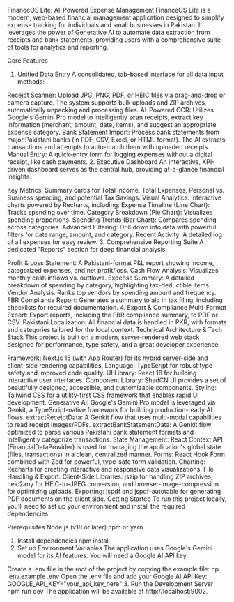 FinanceOS Lite: AI-Powered Expense Management
FinanceOS Lite is a modern, web-based financial management application designed to simplify expense tracking for individuals and small businesses in Pakistan. It leverages the power of Generative AI to automate data extraction from receipts and bank statements, providing users with a comprehensive suite of tools for analytics and reporting.

Core Features
1. Unified Data Entry
A consolidated, tab-based interface for all data input methods:

Receipt Scanner: Upload JPG, PNG, PDF, or HEIC files via drag-and-drop or camera capture. The system supports bulk uploads and ZIP archives, automatically unpacking and processing files.
AI-Powered OCR: Utilizes Google's Gemini Pro model to intelligently scan receipts, extract key information (merchant, amount, date, items), and suggest an appropriate expense category.
Bank Statement Import: Process bank statements from major Pakistani banks (in PDF, CSV, Excel, or HTML format). The AI extracts transactions and attempts to auto-match them with uploaded receipts.
Manual Entry: A quick-entry form for logging expenses without a digital receipt, like cash payments.
2. Executive Dashboard
An interactive, KPI-driven dashboard serves as the central hub, providing at-a-glance financial insights:

Key Metrics: Summary cards for Total Income, Total Expenses, Personal vs. Business spending, and potential Tax Savings.
Visual Analytics: Interactive charts powered by Recharts, including:
Expense Timeline (Line Chart): Tracks spending over time.
Category Breakdown (Pie Chart): Visualizes spending proportions.
Spending Trends (Bar Chart): Compares spending across categories.
Advanced Filtering: Drill down into data with powerful filters for date range, amount, and category.
Recent Activity: A detailed log of all expenses for easy review.
3. Comprehensive Reporting Suite
A dedicated "Reports" section for deep financial analysis:

Profit & Loss Statement: A Pakistani-format P&L report showing income, categorized expenses, and net profit/loss.
Cash Flow Analysis: Visualizes monthly cash inflows vs. outflows.
Expense Summary: A detailed breakdown of spending by category, highlighting tax-deductible items.
Vendor Analysis: Ranks top vendors by spending amount and frequency.
FBR Compliance Report: Generates a summary to aid in tax filing, including checklists for required documentation.
4. Export & Compliance
Multi-Format Export: Export reports, including the FBR compliance summary, to PDF or CSV.
Pakistani Localization: All financial data is handled in PKR, with formats and categories tailored for the local context.
Technical Architecture & Tech Stack
This project is built on a modern, server-rendered web stack designed for performance, type safety, and a great developer experience.

Framework: Next.js 15 (with App Router) for its hybrid server-side and client-side rendering capabilities.
Language: TypeScript for robust type safety and improved code quality.
UI Library: React 18 for building interactive user interfaces.
Component Library: ShadCN UI provides a set of beautifully designed, accessible, and customizable components.
Styling: Tailwind CSS for a utility-first CSS framework that enables rapid UI development.
Generative AI: Google's Gemini Pro model is leveraged via Genkit, a TypeScript-native framework for building production-ready AI flows.
extractReceiptData: A Genkit flow that uses multi-modal capabilities to read receipt images/PDFs.
extractBankStatementData: A Genkit flow optimized to parse various Pakistani bank statement formats and intelligently categorize transactions.
State Management: React Context API (FinancialDataProvider) is used for managing the application's global state (files, transactions) in a clean, centralized manner.
Forms: React Hook Form combined with Zod for powerful, type-safe form validation.
Charting: Recharts for creating interactive and responsive data visualizations.
File Handling & Export:
Client-Side Libraries: jszip for handling ZIP archives, heic2any for HEIC-to-JPEG conversion, and browser-image-compression for optimizing uploads.
Exporting: jspdf and jspdf-autotable for generating PDF documents on the client side.
Getting Started
To run this project locally, you'll need to set up your environment and install the required dependencies.

Prerequisites
Node.js (v18 or later)
npm or yarn
1. Install dependencies
npm install
2. Set up Environment Variables
The application uses Google's Gemini model for its AI features. You will need a Google AI API key.

Create a .env file in the root of the project by copying the example file:
cp .env.example .env
Open the .env file and add your Google AI API Key:
GOOGLE_API_KEY="your_api_key_here"
3. Run the Development Server
npm run dev
The application will be available at http://localhost:9002.
